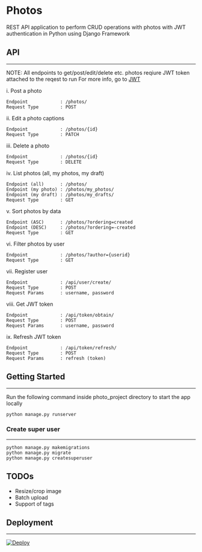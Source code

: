 # Photos

REST API application to perform CRUD operations with photos with JWT authentication in Python using Django Framework

## API
---------

NOTE: All endpoints to get/post/edit/delete etc. photos reqiure JWT token attached to the reqest to run 
For more info, go to [JWT](https://github.com/jpadilla/django-rest-framework-jwt)

i. Post a photo

    Endpoint            : /photos/ 
    Request Type 	    : POST

ii. Edit a photo captions

    Endpoint            : /photos/{id} 
    Request Type 	    : PATCH

iii. Delete a photo

    Endpoint            : /photos/{id} 
    Request Type 	    : DELETE    

iv. List photos (all, my photos, my draft)

    Endpoint (all)      : /photos/ 
    Endpoint (my photo) : /photos/my_photos/ 
    Endpoint (my draft) : /photos/my_drafts/
    Request Type 	    : GET 

v.  Sort photos by data

    Endpoint (ASC)      : /photos/?ordering=created
    Endpoint (DESC)     : /photos/?ordering=-created
    Request Type 	    : GET 

vi. Filter photos by user

    Endpoint            : /photos/?author={userid} 
    Request Type 	    : GET 
  
vii. Register user

    Endpoint            : /api/user/create/
    Request Type 	    : POST 
    Request Params 	    : username, password

viii. Get JWT token

    Endpoint            : /api/token/obtain/
    Request Type 	    : POST 
    Request Params 	    : username, password

ix. Refresh JWT token

    Endpoint            : /api/token/refresh/
    Request Type 	    : POST 
    Request Params 	    : refresh (token)

## Getting Started
---------

Run the following command inside photo_project directory to start the app locally

```
python manage.py runserver 
```

### Create super user
---------

```
python manage.py makemigrations
python manage.py migrate
python manage.py createsuperuser
```

## TODOs

- Resize/crop image 
- Batch upload 
- Support of tags

## Deployment
---------

[![Deploy](https://www.herokucdn.com/deploy/button.svg)](https://django-photos.herokuapp.com)
